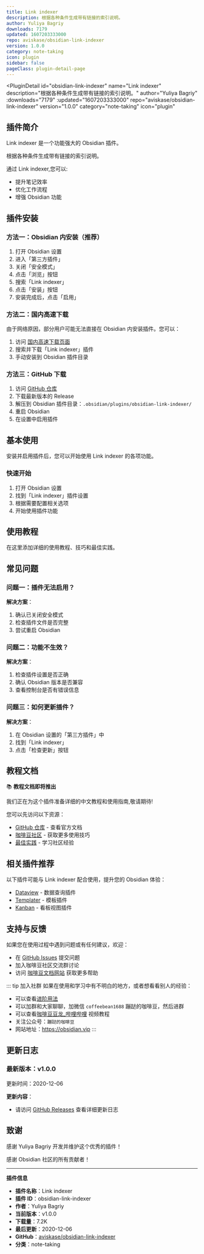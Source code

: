 ```yaml
---
title: Link indexer
description: 根据各种条件生成带有链接的索引说明。
author: Yuliya Bagriy
downloads: 7179
updated: 1607203333000
repo: aviskase/obsidian-link-indexer
version: 1.0.0
category: note-taking
icon: plugin
sidebar: false
pageClass: plugin-detail-page
---
```


<PluginDetail
  id="obsidian-link-indexer"
  name="Link indexer"
  description="根据各种条件生成带有链接的索引说明。"
  author="Yuliya Bagriy"
  :downloads="7179"
  :updated="1607203333000"
  repo="aviskase/obsidian-link-indexer"
  version="1.0.0"
  category="note-taking"
  icon="plugin"
>

<!-- AUTO_GENERATED_START -->
## 插件简介

Link indexer 是一个功能强大的 Obsidian 插件。

根据各种条件生成带有链接的索引说明。

通过 Link indexer,您可以:

- 提升笔记效率
- 优化工作流程
- 增强 Obsidian 功能

<!-- AUTO_GENERATED_END -->

<!-- AUTO_GENERATED_START -->
## 插件安装

### 方法一：Obsidian 内安装（推荐）

1. 打开 Obsidian 设置
2. 进入「第三方插件」
3. 关闭「安全模式」
4. 点击「浏览」按钮
5. 搜索「Link indexer」
6. 点击「安装」按钮
7. 安装完成后，点击「启用」

### 方法二：国内高速下载

由于网络原因，部分用户可能无法直接在 Obsidian 内安装插件。您可以：

1. 访问 [国内高速下载页面](/zh/documentation/obsidian-plugins-download.html)
2. 搜索并下载「Link indexer」插件
3. 手动安装到 Obsidian 插件目录

### 方法三：GitHub 下载

1. 访问 [GitHub 仓库](https://github.com/aviskase/obsidian-link-indexer)
2. 下载最新版本的 Release
3. 解压到 Obsidian 插件目录：`.obsidian/plugins/obsidian-link-indexer/`
4. 重启 Obsidian
5. 在设置中启用插件

## 基本使用

安装并启用插件后，您可以开始使用 Link indexer 的各项功能。

### 快速开始

1. 打开 Obsidian 设置
2. 找到「Link indexer」插件设置
3. 根据需要配置相关选项
4. 开始使用插件功能

<!-- AUTO_GENERATED_END -->

<!-- CUSTOM_CONTENT_START:tutorial -->
## 使用教程

在这里添加详细的使用教程、技巧和最佳实践。

<!-- CUSTOM_CONTENT_END:tutorial -->

<!-- SHARED_CONTENT_START -->
## 常见问题

### 问题一：插件无法启用？

**解决方案**：
1. 确认已关闭安全模式
2. 检查插件文件是否完整
3. 尝试重启 Obsidian

### 问题二：功能不生效？

**解决方案**：
1. 检查插件设置是否正确
2. 确认 Obsidian 版本是否兼容
3. 查看控制台是否有错误信息

### 问题三：如何更新插件？

**解决方案**：
1. 在 Obsidian 设置的「第三方插件」中
2. 找到「Link indexer」
3. 点击「检查更新」按钮

## 教程文档

📚 **教程文档即将推出**

我们正在为这个插件准备详细的中文教程和使用指南,敬请期待!

您可以先访问以下资源：
- [GitHub 仓库](https://github.com/aviskase/obsidian-link-indexer) - 查看官方文档
- [咖啡豆社区](/zh/bases/) - 获取更多使用技巧
- [最佳实践](/zh/best-practices/) - 学习社区经验

## 相关插件推荐

以下插件可能与 Link indexer 配合使用，提升您的 Obsidian 体验：

- [Dataview](/zh/plugins/dataview.html) - 数据查询插件
- [Templater](/zh/plugins/templater-obsidian.html) - 模板插件
- [Kanban](/zh/plugins/obsidian-kanban.html) - 看板视图插件

## 支持与反馈

如果您在使用过程中遇到问题或有任何建议，欢迎：

- 在 [GitHub Issues](https://github.com/aviskase/obsidian-link-indexer/issues) 提交问题
- 加入咖啡豆社区交流群讨论
- 访问 [咖啡豆文档网站](https://obsidian.vip) 获取更多帮助

::: tip 加入社群
如果在使用和学习中有不明白的地方，或者想看看别人的经验：
- 可以查看[进阶用法](/zh/advanced)
- 可以加群和大家聊聊，加微信 `coffeebean1688` 蹦跶的咖啡豆，然后进群
- 可以查看[咖啡豆豆龙_哔哩哔哩](https://space.bilibili.com/618777356) 视频教程
- 关注公众号：`蹦跶的咖啡豆`
- 网站地址：https://obsidian.vip
:::
<!-- SHARED_CONTENT_END -->

<!-- AUTO_GENERATED_START -->
## 更新日志

### 最新版本：v1.0.0

更新时间：2020-12-06

**更新内容**：
- 请访问 [GitHub Releases](https://github.com/aviskase/obsidian-link-indexer/releases) 查看详细更新日志

## 致谢

感谢 Yuliya Bagriy 开发并维护这个优秀的插件！

感谢 Obsidian 社区的所有贡献者！

---

**插件信息**
- **插件名称**：Link indexer
- **插件 ID**：obsidian-link-indexer
- **作者**：Yuliya Bagriy
- **当前版本**：v1.0.0
- **下载量**：7.2K
- **最后更新**：2020-12-06
- **GitHub**：[aviskase/obsidian-link-indexer](https://github.com/aviskase/obsidian-link-indexer)
- **分类**：note-taking
<!-- AUTO_GENERATED_END -->

</PluginDetail>

